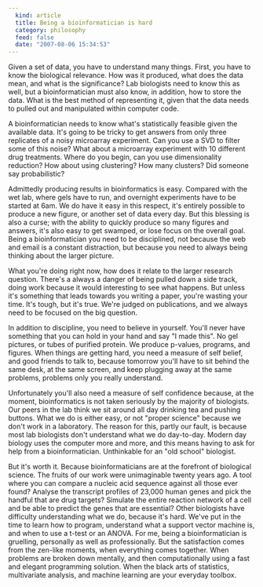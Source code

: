 ```yaml
--- 
  kind: article
  title: Being a bioinformatician is hard
  category: philosophy
  feed: false
  date: "2007-08-06 15:34:53"
---
```


Given a set of data, you have to understand many things. First, you have to
know the biological relevance. How was it produced, what does the data mean,
and what is the significance? Lab biologists need to know this as well, but a
bioinformatician must also know, in addition, how to store the data. What is
the best method of representing it, given that the data needs to pulled out
and manipulated within computer code.

A bioinformatician needs to know what's statistically feasible given the
available data. It's going to be tricky to get answers from only three
replicates of a noisy microarray experiment. Can you use a SVD to filter some
of this noise? What about a microarray experiment with 10 different drug
treatments. Where do you begin, can you use dimensionality reduction? How
about using clustering? How many clusters? Did someone say probabilistic?

Admittedly producing results in bioinformatics is easy. Compared with the wet
lab, where gels have to run, and overnight experiments have to be started at
6am. We do have it easy in this respect, it's entirely possible to produce a
new figure, or another set of data every day. But this blessing is also a
curse; with the ability to quickly produce so many figures and answers, it's
also easy to get swamped, or lose focus on the overall goal. Being a
bioinformatician you need to be disciplined, not because the web and email is
a constant distraction, but because you need to always being thinking about
the larger picture.

What you're doing right now, how does it relate to the larger research
question. There's a always a danger of being pulled down a side track, doing
work because it would interesting to see what happens. But unless it's
something that leads towards you writing a paper, you're wasting your time.
It's tough, but it's true. We're judged on publications, and we always need to
be focused on the big question.

In addition to discipline, you need to believe in yourself. You'll never have
something that you can hold in your hand and say "I made this". No gel
pictures, or tubes of purified protein. We produce p-values, programs, and
figures. When things are getting hard, you need a measure of self belief, and
good friends to talk to, because tomorrow you'll have to sit behind the same
desk, at the same screen, and keep plugging away at the same problems,
problems only you really understand.

Unfortunately you'll also need a measure of self confidence because, at the
moment, bioinformatics is not taken seriously by the majority of biologists.
Our peers in the lab think we sit around all day drinking tea and pushing
buttons. What we do is either easy, or not "proper science" because we don't
work in a laboratory. The reason for this, partly our fault, is because most
lab biologists don't understand what we do day-to-day. Modern day biology uses
the computer more and more, and this means having to ask for help from a
bioinformatician. Unthinkable for an "old school" biologist.

But it's worth it. Because bioinformaticians are at the forefront of
biological science. The fruits of our work were unimaginable twenty years ago.
A tool where you can compare a nucleic acid sequence against all those ever
found? Analyse the transcript profiles of 23,000 human genes and pick the
handful that are drug targets? Simulate the entire reaction network of a cell
and be able to predict the genes that are essential? Other biologists have
difficulty understanding what we do, because it's hard. We've put in the time
to learn how to program, understand what a support vector machine is, and when
to use a t-test or an ANOVA. For me, being a bioinformatician is gruelling,
personally as well as professionally. But the satisfaction comes from the
zen-like moments, when everything comes together. When problems are broken
down mentally, and then computationally using a fast and elegant programming
solution. When the black arts of statistics, multivariate analysis, and
machine learning are your everyday toolbox.

